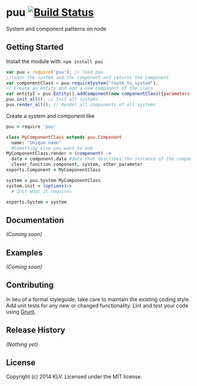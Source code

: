 # puu [![Build Status](https://secure.travis-ci.org/wklv/puu.png?branch=master)](http://travis-ci.org/wklv/puu)

System and component patterns on node

## Getting Started
Install the module with: `npm install puu`

```javascript
var puu = require('puu'); // load puu
//loads the system and the component and returns the component
var componentClass = puu.requireSystem("route_to_system");
// Create an entity and add a new component of the class
var entity1 = puu.Entity().addComponent(new componentClass({parameters:"data"}));
puu.init_all(); // Init all systems
puu.render_all(); // Render all components of all systems
```

Create a system and component like
```coffeescript
puu = require 'puu'

class MyComponentClass extends puu.Component
  name: "Unique name"
  #Something else you want to add
MyComponentClass.render = (component) ->
  data = component.data #data that describes the instance of the component
  clever_function component, system, other_parameter
exports.Component = MyComponentClass

system = puu.System MyComponentClass
system.init = (options)->
  # Init what it requires

exports.System = system
```


## Documentation
_(Coming soon)_

## Examples
_(Coming soon)_

## Contributing
In lieu of a formal styleguide, take care to maintain the existing coding style. Add unit tests for any new or changed functionality. Lint and test your code using [Grunt](http://gruntjs.com/).

## Release History
_(Nothing yet)_

## License
Copyright (c) 2014 KLV. Licensed under the MIT license.
